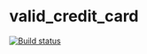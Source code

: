 # valid_credit_card
[![Build status](https://ci.appveyor.com/api/projects/status/1fv5lok6i82q21un?svg=true)](https://ci.appveyor.com/project/EdgarAlemasov/valid-credit-card)
